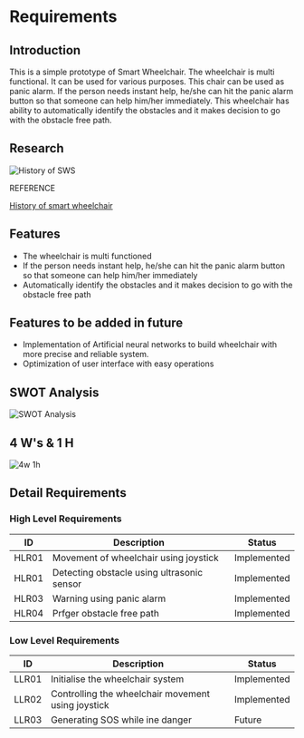 # Requirements
## Introduction
This is a simple prototype of Smart Wheelchair. The wheelchair is multi functional. It can be used for various purposes. This chair can be used as panic alarm. If the person needs instant help, he/she can hit the panic alarm button so that someone can help him/her immediately. This wheelchair has ability to  automatically identify the obstacles and it makes decision to go with the obstacle free path.

## Research

![History of SWS](https://user-images.githubusercontent.com/59198753/144306885-9a446e97-8da6-4a52-b563-d4a46fd76e10.png)


REFERENCE

[History of smart wheelchair](https://www.medplushealth.ca/blog/the-history-of-wheelchairs-and-their-development/#:~:text=The%20first%20known%20dedicated%20wheelchair,says%20Mary%20Bellis%20on%20ThoughtCo)


## Features
-   The wheelchair is multi functioned
-   If the person needs instant help, he/she can hit the panic alarm button so that someone can help him/her immediately
-   Automatically identify the obstacles and it makes decision to go with the obstacle free path

## Features to be added in future

- Implementation of Artificial neural networks to build wheelchair with more precise and reliable system.
- Optimization of user interface with easy operations


## SWOT Analysis
![SWOT Analysis](https://user-images.githubusercontent.com/59198753/144312035-975e82f6-b605-45c4-89f0-4884d6326967.PNG)

## 4 W's & 1 H
![4w 1h](https://user-images.githubusercontent.com/59198753/142821633-8a7b353d-2478-4df5-90fd-c60b5e75610a.jpg)

## Detail Requirements

### High Level Requirements
| ID    | Description                              | Status            | 
|-------|------------------------------------------|------------------ |
| HLR01 |Movement of wheelchair using joystick     |Implemented        |
| HLR01 |Detecting obstacle using ultrasonic sensor|Implemented        |
| HLR03 |Warning using panic alarm                 |Implemented        |
| HLR04 |Prfger obstacle free path                 |Implemented        |

### Low Level Requirements
| ID    | Description                                       | Status              | 
|-------|---------------------------------------------------|---------------------|
| LLR01 |Initialise the wheelchair system                   |   Implemented       |
| LLR02 |Controlling the wheelchair movement using joystick |   Implemented       |
| LLR03 |Generating SOS while ine danger                    |   Future            |
